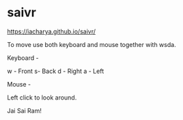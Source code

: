 # saivr

https://iacharya.github.io/saivr/

To move use both keyboard and mouse together with wsda.

Keyboard - 

w - Front
s- Back
d - Right
a - Left

Mouse - 

Left click to look around.

Jai Sai Ram! 
